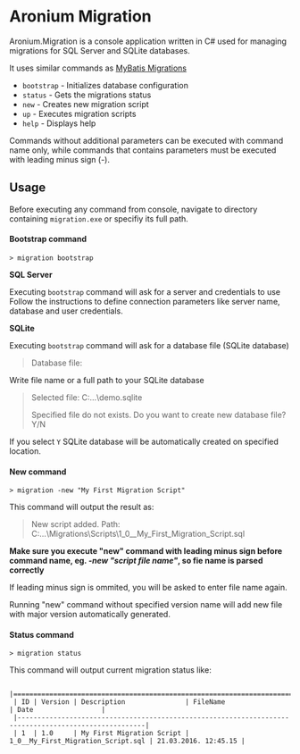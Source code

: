 # Aronium Migration

Aronium.Migration is a console application written in C# used for managing migrations for SQL Server and SQLite databases.

It uses similar commands as [MyBatis Migrations](http://www.mybatis.org/migrations/)

 * `bootstrap` - Initializes database configuration
 * `status` - Gets the migrations status
 * `new` - Creates new migration script
 * `up` - Executes migration scripts 
 * `help` - Displays help

Commands without additional parameters can be executed with command name only, while commands that contains parameters must be executed with leading minus sign (-).

## Usage

Before executing any command from console, navigate to directory containing `migration.exe` or specifiy its full path. 

#### Bootstrap command
```
> migration bootstrap
```
**SQL Server**

Executing `bootstrap` command will ask for a server and credentials to use
Follow the instructions to define connection parameters like server name, database and user credentials.

**SQLite**

Executing `bootstrap` command will ask for a database file (SQLite database)

> Database file:

Write file name or a full path to your SQLite database
> Selected file: C:\...\demo.sqlite
> 
> Specified file do not exists. Do you want to create new database file? Y/N

If you select `Y` SQLite database will be automatically created on specified location.

#### New command
```
> migration -new "My First Migration Script"
```
This command will output the result as:
> New script added. Path: C:\...\Migrations\Scripts\1_0__My_First_Migration_Script.sql

**Make sure you execute "new" command with leading minus sign before command name, eg. *-new "script file name"*, so fie name is parsed correctly**

If leading minus sign is ommited, you will be asked to enter file name again.

Running "new" command without specified version name will add new file with major version automatically generated.

#### Status command
```
> migration status
```
This command will output current migration status like:
```
 |======================================================================================================|
 | ID | Version | Description               | FileName                           | Date                 |
 |------------------------------------------------------------------------------------------------------|
 | 1  | 1.0     | My First Migration Script | 1_0__My_First_Migration_Script.sql | 21.03.2016. 12:45.15 |
 ```
